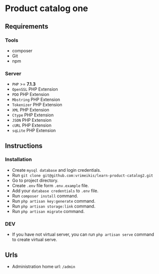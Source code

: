 # Product catalog one

## Requirements

### Tools

- composer
- Git
- npm

### Server

- `PHP` >= **7.1.3**
- `OpenSSL` PHP Extension
- `PDO` PHP Extension
- `Mbstring` PHP Extension
- `Tokenizer` PHP Extension
- `XML` PHP Extension
- `Ctype` PHP Extension
- `JSON` PHP Extension
- `cURL` PHP Extension
- `sqLite` PHP Extension

## Instructions

### Installation

- Create `mysql database` and login credentials.
- Run `git clone git@github.com:vrimeikis/learn-product-catalog2.git`
- Go to project directory.
- Create `.env` file form `.env.example` file.
- Add your `database credentials` to `.env` file.
- Run `composer install` command.
- Run `php artisan key:generate` command.
- Run `php artisan storage:link` command.
- Run `php artisan migrate` command.

### DEV

- If you have not virtual server, you can run `php artisan serve` command to create virtual serve.

## Urls

- Administration home url: `/admin`